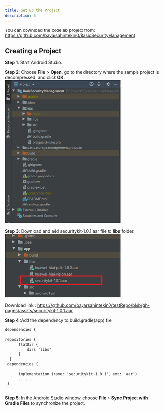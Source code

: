 ```yaml
---
title: Set up the Project
description: 5
---
```


<p>You can download the codelab project from: <a href="https://github.com/bayarsahintekin0/BasicSecurityManagement" target="_blank">https://github.com/bayarsahintekin0/BasicSecurityManagement</a></p>

<h2><strong>Creating a Project</strong></h2>
<p><strong>Step 1</strong>: Start Android Studio.</p>
<p><strong>Step 2</strong>: Choose <strong>File</strong> &gt; <strong>Open</strong>, go to the directory where the sample project is decompressed, and click <strong>OK</strong>.<br><img style="width: 376.00px" src="https://raw.githubusercontent.com/bayarsahintekin0/testRepo/gh-pages/assets/bsm_codelab.PNG" onclick="imageclick(src)"></p>

<p><strong>Step 3</strong>: Download and add securitykit-1.0.1.aar file to <strong>libs</strong> folder. <br><img style="width: 376.00px" src="https://raw.githubusercontent.com/bayarsahintekin0/testRepo/gh-pages/assets/security-kit-library.png" onclick="imageclick(src)"></p>
<p> Download link : <a href="https://github.com/bayarsahintekin0/testRepo/blob/gh-pages/assets/securitykit-1.0.1.aar" target="_blank">https://github.com/bayarsahintekin0/testRepo/blob/gh-pages/assets/securitykit-1.0.1.aar</a></p> 

<p><strong>Step 4  </strong> :Add the dependency to build.gradle(app) file </p>

<pre><div id="copy-button9" class="copy-btn" title="Copy" onclick="copyCode(this.id)"></div><code>dependencies {
    
repositories { 
      flatDir { 
          dirs 'libs' 
      } 
  }  
 dependencies { 
      ...... 
      implementation (name: 'securitykit-1.0.1', ext: 'aar') 
      ...... 
 }
  </span></code></pre>
<p><strong>Step 5</strong>: In the Android Studio window, choose <strong>File</strong> &gt; <strong>Sync Project with Gradle Files</strong> to synchronize the project.</p>
